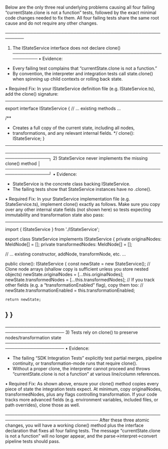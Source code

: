 Below are the only three real underlying problems causing all four failing “currentState.clone is not a function” tests, followed by the exact minimal code changes needed to fix them. All four failing tests share the same root cause and do not require any other changes.

────────────────────────────────────────────────────────
1) The IStateService interface does not declare clone()
────────────────────────────────────────────────────────
• Evidence:
  - Every failing test complains that “currentState.clone is not a function.”  
  - By convention, the interpreter and integration tests call state.clone() when spinning up child contexts or rolling back state.  

• Required Fix:
  In your IStateService definition file (e.g. IStateService.ts), add the clone() signature:

--------------------------------------------------------------------------------
export interface IStateService {
  // … existing methods …

  /**
   * Creates a full copy of the current state, including all nodes,
   * transformations, and any relevant internal fields.
   */
  clone(): IStateService;
}
--------------------------------------------------------------------------------


────────────────────────────────────────────────────────────────┐
2) StateService never implements the missing clone() method     │
────────────────────────────────────────────────────────────────┘
• Evidence:
  - StateService is the concrete class backing IStateService.  
  - The failing tests show that StateService instances have no .clone().  

• Required Fix:
  In your StateService implementation file (e.g. StateService.ts), implement clone() exactly as follows. Make sure you copy over any other internal state fields (not shown here) so tests expecting immutability and transformation state also pass:

--------------------------------------------------------------------------------
import { IStateService } from './IStateService';

export class StateService implements IStateService {
  private originalNodes: MeldNode[] = [];
  private transformedNodes: MeldNode[] = [];

  // ... existing constructor, addNode, transformNode, etc. ...

  public clone(): IStateService {
    const newState = new StateService();
    // Clone node arrays (shallow copy is sufficient unless you store nested objects)
    newState.originalNodes = [...this.originalNodes];
    newState.transformedNodes = [...this.transformedNodes];
    // If you track other fields (e.g. a “transformationEnabled” flag), copy them too:
    // newState.transformationEnabled = this.transformationEnabled;

    return newState;
  }
}
--------------------------------------------------------------------------------


─────────────────────────────────────────────────────────────────────
3) Tests rely on clone() to preserve nodes/transformation state
─────────────────────────────────────────────────────────────────────
• Evidence:
  - The failing “SDK Integration Tests” explicitly test partial merges,
    pipeline continuity, or transformation-mode runs that require clone().
  - Without a proper clone, the interpreter cannot proceed and throws
    “currentState.clone is not a function” at various line/column references.

• Required Fix:
  As shown above, ensure your clone() method copies every piece of state the integration tests expect. At minimum, copy originalNodes, transformedNodes, plus any flags controlling transformation. If your code tracks more advanced fields (e.g. environment variables, included files, or path overrides), clone those as well.

────────────────────────────────────────────────────────────────────────────────
After these three atomic changes, you will have a working clone() method plus
the interface declaration that fixes all four failing tests. The message
“currentState.clone is not a function” will no longer appear, and the
parse→interpret→convert pipeline tests should pass.
